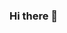 ### Hi there 👋

<!--
**iamgruuten/iamgruuten** is a ✨ _special_ ✨ repository because its `README.md` (this file) appears on your GitHub profile.

[![Top Langs](https://github-readme-stats-one-delta.vercel.app/api/top-langs/?username=anuraghazra)](https://github.com/anuraghazra/github-readme-stats)

